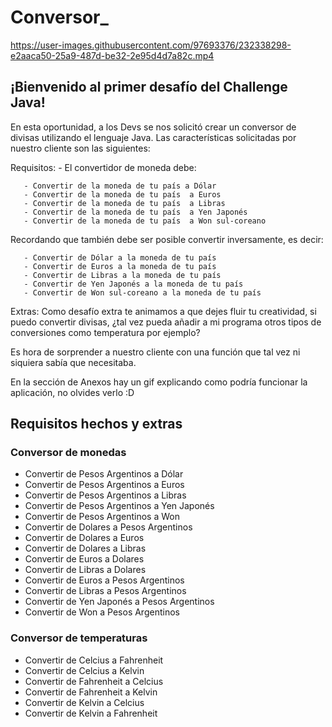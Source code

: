 # Conversor_

https://user-images.githubusercontent.com/97693376/232338298-e2aaca50-25a9-487d-be32-2e95d4d7a82c.mp4


<h2> ¡Bienvenido al primer desafío del Challenge Java! </h2>

<p> En esta oportunidad, a los Devs se nos solicitó crear un conversor de divisas utilizando el lenguaje Java. Las características solicitadas por nuestro cliente son las siguientes: </p>
<p>
Requisitos:
- El convertidor de moneda debe:

       - Convertir de la moneda de tu país a Dólar
       - Convertir de la moneda de tu país  a Euros
       - Convertir de la moneda de tu país  a Libras 
       - Convertir de la moneda de tu país  a Yen Japonés
       - Convertir de la moneda de tu país  a Won sul-coreano
       
Recordando que también debe ser posible convertir inversamente, es decir:

       - Convertir de Dólar a la moneda de tu país
       - Convertir de Euros a la moneda de tu país
       - Convertir de Libras a la moneda de tu país
       - Convertir de Yen Japonés a la moneda de tu país
       - Convertir de Won sul-coreano a la moneda de tu país
Extras:
Como desafío extra te animamos a que dejes fluir tu creatividad, si puedo convertir divisas, ¿tal vez pueda añadir a mi programa otros tipos de conversiones como temperatura por ejemplo?

Es hora de sorprender a nuestro cliente con una función que tal vez ni siquiera sabía que necesitaba.

En la sección de Anexos hay un gif explicando como podría funcionar la aplicación, no olvides verlo :D
</p>

<h2> Requisitos hechos y extras</h2>

<h3> Conversor de monedas </h3>
<ul>
       <li> Convertir de Pesos Argentinos a Dólar </li>
       <li> Convertir de Pesos Argentinos  a Euros </li>
       <li> Convertir de Pesos Argentinos  a Libras </li>
       <li> Convertir de Pesos Argentinos  a Yen Japonés </li>
       <li> Convertir de Pesos Argentinos  a Won </li>
       <li> Convertir de Dolares a Pesos Argentinos </li>
       <li> Convertir de Dolares a Euros </li>
       <li> Convertir de Dolares a Libras </li>
       <li> Convertir de Euros a Dolares </li>
       <li> Convertir de Libras a Dolares </li>
       <li> Convertir de Euros a Pesos Argentinos </li>
       <li> Convertir de Libras a Pesos Argentinos </li>
       <li> Convertir de Yen Japonés a Pesos Argentinos </li>
       <li> Convertir de Won  a Pesos Argentinos </li>
</ul>

<h3> Conversor de temperaturas </h3>

<ul> 
       <li> Convertir de Celcius a Fahrenheit </li>
       <li> Convertir de Celcius a Kelvin </li>
       <li> Convertir de Fahrenheit a Celcius </li>
       <li> Convertir de Fahrenheit a Kelvin </li>
       <li> Convertir de Kelvin a Celcius </li>
       <li> Convertir de Kelvin a Fahrenheit </li>
</ul>

